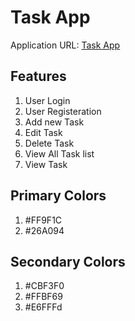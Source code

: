 # Task App

Application URL: [Task App](https://todo-app-ashy-phi.vercel.app)

## Features

1. User Login
2. User Registeration
3. Add new Task
4. Edit Task
5. Delete Task
6. View All Task list
7. View Task

## Primary Colors

1. #FF9F1C
2. #26A094

## Secondary Colors

1. #CBF3F0
2. #FFBF69
3. #E6FFFd
